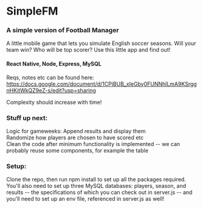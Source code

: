 # SimpleFM

### A simple version of Football Manager  
A little mobile game that lets you simulate English soccer seasons. Will your team win? Who will be top scorer? Use this little app and find out!

#### React Native, Node, Express, MySQL

Reqs, notes etc can be found here: https://docs.google.com/document/d/1CPjBUB_xIeGby0FUNNhlLmA9KSrggnHKitWkQZ9eZ-s/edit?usp=sharing

Complexity should increase with time!

### Stuff up next:  

Logic for gameweeks: Append results and display them  
Randomize how players are chosen to have scored etc  
Clean the code after minimum functionality is implemented -- we can probably reuse some components, for example the table

### Setup:  

Clone the repo, then run npm install to set up all the packages required.  
You'll also need to set up three MySQL databases: players, season, and results -- the specifications of which you can check out in server.js -- and you'll need to set up an env file, referenced in server.js as well!
